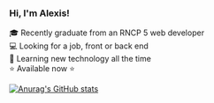 ### Hi, I'm Alexis!

🎓 Recently graduate from an RNCP 5 web developer</br>
💻 Looking for a job, front or back end</br>
💭 Learning new technology all the time</br>
⭐ Available now ⭐</br>

[![Anurag's GitHub stats](https://github-readme-stats.vercel.app/api?username=DEBUIREAlexis)](https://github.com/anuraghazra/github-readme-stats)
